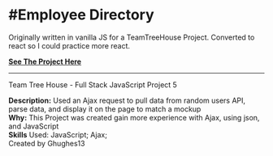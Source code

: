 <h1>#Employee Directory</h1>

Originally written in vanilla JS for a TeamTreeHouse Project. Converted to react so I could practice more react.

**<a href="https://76f3j.csb.app/" target="_blank">See The Project Here</a>**

------------------------------------------------------

Team Tree House - Full Stack JavaScript Project 5

**Description:** Used an Ajax request to pull data from random users API, parse data, and display it on the page to match a mockup<br>
**Why:** This Project was created gain more experience with Ajax, using json, and JavaScript<br>
**Skills** Used: JavaScript; Ajax; <br>
Created by Ghughes13

